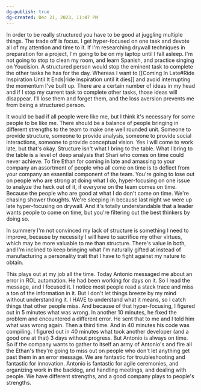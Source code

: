 ```yaml
---
dg-publish: true
dg-created: Dec 21, 2023, 11:47 PM
---
```


In order to be really structured you have to be good at juggling multiple things. The trade off is focus. I get hyper-focused on one task and devote all of my attention and time to it. If I'm researching drywall techniques in preparation for a project, I'm going to be on my laptop until I fall asleep. I'm not going to stop to clean my room, and learn Spanish, and practice singing on Youcision. A structured person would stop the eminent task to complete the other tasks he has for the day. Whereas I want to [[Coming In Late#Ride Inspiration Until It Ends|ride inspiration until it dies]] and avoid interrupting the momentum I've built up. There are a certain number of ideas in my head and if I stop my current task to complete other tasks, those ideas will disappear. I'll lose them and forget them, and the loss aversion prevents me from being a structured person.

It would be bad if all people were like me, but I think it's necessary for some people to be like me. There should be a balance of people bringing in different strengths to the team to make one well rounded unit. Someone to provide structure, someone to provide analysis, someone to provide social interactions, someone to provide conceptual vision. Yes I will come to work late, but that's okay. Structure isn't what I bring to the table. What I bring to the table is a level of deep analysis that Shari who comes on time could never achieve. To fire Ethan for coming in late and amassing to your company an assortment of people who all come on time is to deflect from your company an essential component of the team. You're going to lose out on people who are strong at doing what I do, hyper-focusing on one issue to analyze the heck out of it, if everyone on the team comes on time. Because the people who are good at what I do don't come on time. We're chasing shower thoughts. We're sleeping in because last night we were up late hyper-focusing on drywall. And it's totally understandable that a leader wants people to come on time, but you're filtering out the best thinkers by doing so.

In summery I'm not convinced my lack of structure is something I need to improve, because by necessity I will have to sacrifice my other virtues, which may be more valuable to me than structure. There's value in both, and I'm inclined to keep bringing what I'm naturally gifted at instead of manufacturing a personality trait that I have to fight against my nature to obtain.

This plays out at my job all the time. Today Antonio messaged me about an error in ROL automation. He had been working for days on it. So I read the message, and I focused it. I notice most people read a stack trace and miss a ton of the information in it. But I don't let things breeze by my mind without understanding it. I HAVE to understand what it means, so I catch things that other people miss. And because of that hyper-focusing, I figured out in 5 minutes what was wrong. In another 10 minutes, he fixed the problem and encountered a different error. He sent that to me and I told him what was wrong again. Then a third time. And in 40 minutes his code was compiling. I figured out in 40 minutes what took another developer (and a good one at that) 3 days without progress. But Antonio is always on time. So if the company wants to gather to itself an army of Antonio's and fire all the Ethan's they're going to miss out on people who don't let anything get past them in an error message. We are fantastic for troubleshooting and fantastic for innovation. Antonio is fantastic for agile ceremonies, and organizing work in the backlog, and handling meetings, and dealing with people. We have different strengths, and a good company plays to people's strengths.